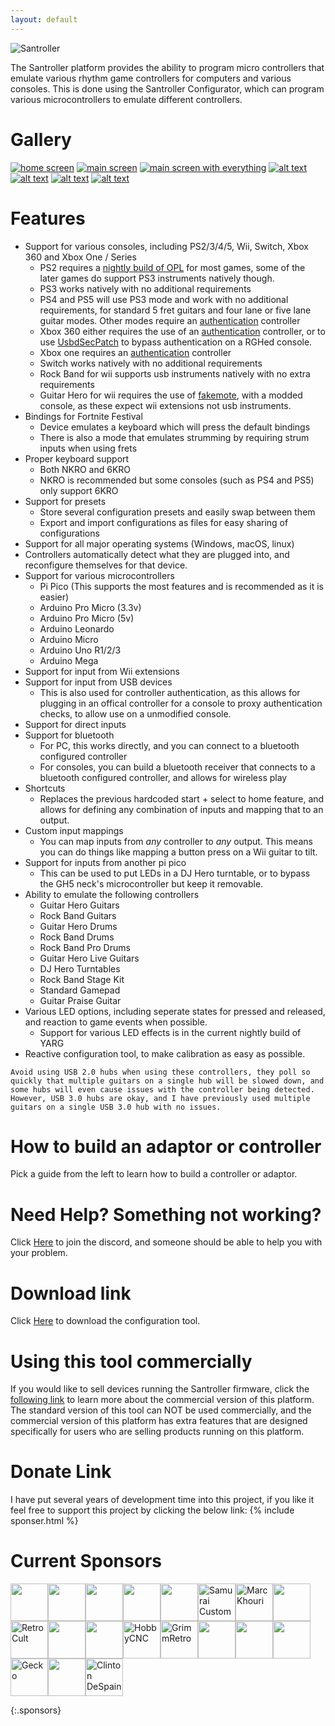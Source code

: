 ```yaml
---
layout: default
---
```

![Santroller](assets/images/logo.png)

The Santroller platform provides the ability to program micro controllers that emulate various rhythm game controllers for computers and various consoles.
This is done using the Santroller Configurator, which can program various microcontrollers to emulate different controllers.

# Gallery

[![home screen](assets/images/screenshots/home.png)](assets/images/screenshots/home.png) 
[![main screen](assets/images/screenshots/main.png)](assets/images/screenshots/main.png)
[![main screen with everything](assets/images/screenshots/combined.png)](assets/images/screenshots/combined.png)
[![alt text](assets/images/adaptor.jpg)](assets/images/adaptor.jpg)
[![alt text](assets/images/adaptor-ps2.jpg)](assets/images/adaptor-ps2.jpg)
[![alt text](assets/images/direct.jpg)](assets/images/direct.jpg)
[![alt text](assets/images/inline-led.jpg)](assets/images/inline-led.jpg)
# Features
* Support for various consoles, including PS2/3/4/5, Wii, Switch, Xbox 360 and Xbox One / Series
  * PS2 requires a [nightly build of OPL](https://santroller.tangentmc.net/console_guides/ps2.html) for most games, some of the later games do support PS3 instruments natively though.
  * PS3 works natively with no additional requirements
  * PS4 and PS5 will use PS3 mode and work with no additional requirements, for standard 5 fret guitars and four lane or five lane guitar modes. Other modes require an [authentication](https://santroller.tangentmc.net/console_guides/authentication.html) controller
  * Xbox 360 either requires the use of an [authentication](https://santroller.tangentmc.net/console_guides/authentication.html) controller, or to use [UsbdSecPatch](https://santroller.tangentmc.net/console_guides/authentication.html#usbdsecpatch) to bypass authentication on a RGHed console.
  * Xbox one requires an [authentication](https://santroller.tangentmc.net/console_guides/authentication.html) controller
  * Switch works natively with no additional requirements
  * Rock Band for wii supports usb instruments natively with no extra requirements
  * Guitar Hero for wii requires the use of [fakemote](https://santroller.tangentmc.net/console_guides/wii.html), with a modded console, as these expect wii extensions not usb instruments.
* Bindings for Fortnite Festival
  * Device emulates a keyboard which will press the default bindings
  * There is also a mode that emulates strumming by requiring strum inputs when using frets
* Proper keyboard support
  * Both NKRO and 6KRO
  * NKRO is recommended but some consoles (such as PS4 and PS5) only support 6KRO
* Support for presets
  * Store several configuration presets and easily swap between them
  * Export and import configurations as files for easy sharing of configurations
* Support for all major operating systems (Windows, macOS, linux)
* Controllers automatically detect what they are plugged into, and reconfigure themselves for that device.
* Support for various microcontrollers
  * Pi Pico (This supports the most features and is recommended as it is easier)
  * Arduino Pro Micro (3.3v)
  * Arduino Pro Micro (5v)
  * Arduino Leonardo
  * Arduino Micro
  * Arduino Uno R1/2/3
  * Arduino Mega
* Support for input from Wii extensions
* Support for input from USB devices
  * This is also used for controller authentication, as this allows for plugging in an offical controller for a console to proxy authentication checks, to allow use on a unmodified console.
* Support for direct inputs
* Support for bluetooth
  * For PC, this works directly, and you can connect to a bluetooth configured controller
  * For consoles, you can build a bluetooth receiver that connects to a bluetooth configured controller, and allows for wireless play
* Shortcuts
  * Replaces the previous hardcoded start + select to home feature, and allows for defining any combination of inputs and mapping that to an output.
* Custom input mappings
  * You can map inputs from *any* controller to *any* output. This means you can do things like mapping a button press on a Wii guitar to tilt.
* Support for inputs from another pi pico
  * This can be used to put LEDs in a DJ Hero turntable, or to bypass the GH5 neck's microcontroller but keep it removable.
* Ability to emulate the following controllers
  * Guitar Hero Guitars
  * Rock Band Guitars
  * Guitar Hero Drums
  * Rock Band Drums
  * Rock Band Pro Drums
  * Guitar Hero Live Guitars
  * DJ Hero Turntables
  * Rock Band Stage Kit
  * Standard Gamepad
  * Guitar Praise Guitar
* Various LED options, including seperate states for pressed and released, and reaction to game events when possible.
  * Support for various LED effects is in the current nightly build of YARG
* Reactive configuration tool, to make calibration as easy as possible.

```note
Avoid using USB 2.0 hubs when using these controllers, they poll so quickly that multiple guitars on a single hub will be slowed down, and some hubs will even cause issues with the controller being detected. However, USB 3.0 hubs are okay, and I have previously used multiple guitars on a single USB 3.0 hub with no issues.
```

# How to build an adaptor or controller
Pick a guide from the left to learn how to build a controller or adaptor.

# Need Help? Something not working?
Click [Here](http://discord.gg/CmdYpXKcEU) to join the discord, and someone should be able to help you with your problem.

# Download link
Click [Here](https://github.com/Santroller/Santroller/releases/latest) to download the configuration tool.

# Using this tool commercially
If you would like to sell devices running the Santroller firmware, click the [following link](https://santroller.tangentmc.net/tool/commercial_use.html) to learn more about the commercial version of this platform.
The standard version of this tool can NOT be used commercially, and the commercial version of this platform has extra features that are designed specifically for users who are selling products running on this platform.


# Donate Link
I have put several years of development time into this project, if you like it feel free to support this project by clicking the below link:
{% include sponser.html %}

# Current Sponsors
<!-- sponsors --><a href="https://github.com/Katana-AS"><img src="https://github.com/Katana-AS.png" width="60px" alt="" /></a><a href="https://github.com/The760"><img src="https://github.com/The760.png" width="60px" alt="" /></a><a href="https://github.com/DeathByTaunt666"><img src="https://github.com/DeathByTaunt666.png" width="60px" alt="" /></a><a href="https://github.com/yazz-flutist"><img src="https://github.com/yazz-flutist.png" width="60px" alt="" /></a><a href="https://github.com/obscuresausage"><img src="https://github.com/obscuresausage.png" width="60px" alt="" /></a><a href="https://github.com/ereid129"><img src="https://github.com/ereid129.png" width="60px" alt="Samurai Customs" /></a><a href="https://github.com/mnkhouri"><img src="https://github.com/mnkhouri.png" width="60px" alt="Marc Khouri" /></a><a href="https://github.com/HondySondy"><img src="https://github.com/HondySondy.png" width="60px" alt="" /></a><a href="https://github.com/RetroCult"><img src="https://github.com/RetroCult.png" width="60px" alt="RetroCult" /></a><a href="https://github.com/Spyr02990"><img src="https://github.com/Spyr02990.png" width="60px" alt="" /></a><a href="https://github.com/HutchMD"><img src="https://github.com/HutchMD.png" width="60px" alt="" /></a><a href="https://github.com/HobbyCNC-USA"><img src="https://github.com/HobbyCNC-USA.png" width="60px" alt="HobbyCNC" /></a><a href="https://github.com/GrimmRetro"><img src="https://github.com/GrimmRetro.png" width="60px" alt="GrimmRetro" /></a><a href="https://github.com/afaelr"><img src="https://github.com/afaelr.png" width="60px" alt="" /></a><a href="https://github.com/Svartkattt"><img src="https://github.com/Svartkattt.png" width="60px" alt="" /></a><a href="https://github.com/TerpyCustoms"><img src="https://github.com/TerpyCustoms.png" width="60px" alt="" /></a><a href="https://github.com/ge-ko77"><img src="https://github.com/ge-ko77.png" width="60px" alt="Gecko" /></a><a href="https://github.com/stephgh1"><img src="https://github.com/stephgh1.png" width="60px" alt="" /></a><a href="https://github.com/Cliff-333"><img src="https://github.com/Cliff-333.png" width="60px" alt="Clinton DeSpain" /></a><!-- sponsors -->
{:.sponsors}